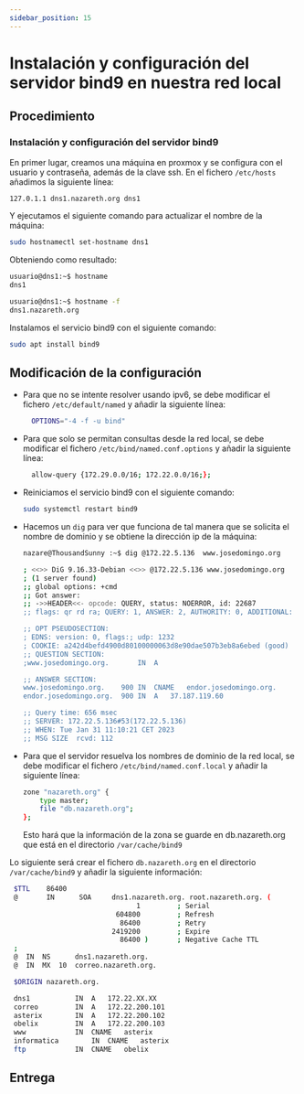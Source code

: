 ```yaml
---
sidebar_position: 15
---
```


# Instalación y configuración del servidor bind9 en nuestra red local

## Procedimiento

### Instalación y configuración del servidor bind9

En primer lugar, creamos una máquina en proxmox y se configura con el usuario y contraseña, además de la clave ssh. En el fichero `/etc/hosts` añadimos la siguiente línea:

```bash
127.0.1.1 dns1.nazareth.org dns1
```

Y ejecutamos el siguiente comando para actualizar el nombre de la máquina:

```bash
sudo hostnamectl set-hostname dns1
```

Obteniendo como resultado:

```bash
usuario@dns1:~$ hostname 
dns1

usuario@dns1:~$ hostname -f
dns1.nazareth.org
```

Instalamos el servicio bind9 con el siguiente comando:

```bash
sudo apt install bind9
```

## Modificación de la configuración 

- Para que no se intente resolver usando ipv6, se debe modificar el fichero `/etc/default/named` y añadir la siguiente línea:

    ```bash
      OPTIONS="-4 -f -u bind"
    ```

- Para que solo se permitan consultas desde la red local, se debe modificar el fichero `/etc/bind/named.conf.options` y añadir la siguiente línea:

    ```bash
      allow-query {172.29.0.0/16; 172.22.0.0/16;};
    ```

- Reiniciamos el servicio bind9 con el siguiente comando:

    ```bash
    sudo systemctl restart bind9
    ```

- Hacemos un `dig` para ver que funciona de tal manera que se solicita el nombre de dominio y se obtiene la dirección ip de la máquina:

    ```bash
    nazare@ThousandSunny :~$ dig @172.22.5.136  www.josedomingo.org

    ; <<>> DiG 9.16.33-Debian <<>> @172.22.5.136 www.josedomingo.org
    ; (1 server found)
    ;; global options: +cmd
    ;; Got answer:
    ;; ->>HEADER<<- opcode: QUERY, status: NOERROR, id: 22687
    ;; flags: qr rd ra; QUERY: 1, ANSWER: 2, AUTHORITY: 0, ADDITIONAL: 1

    ;; OPT PSEUDOSECTION:
    ; EDNS: version: 0, flags:; udp: 1232
    ; COOKIE: a242d4befd4900d80100000063d8e90dae507b3eb8a6ebed (good)
    ;; QUESTION SECTION:
    ;www.josedomingo.org.		IN	A

    ;; ANSWER SECTION:
    www.josedomingo.org.	900	IN	CNAME	endor.josedomingo.org.
    endor.josedomingo.org.	900	IN	A	37.187.119.60

    ;; Query time: 656 msec
    ;; SERVER: 172.22.5.136#53(172.22.5.136)
    ;; WHEN: Tue Jan 31 11:10:21 CET 2023
    ;; MSG SIZE  rcvd: 112

    ```

- Para que el servidor resuelva los nombres de dominio de la red local, se debe modificar el fichero `/etc/bind/named.conf.local` y añadir la siguiente línea:

    ```bash
    zone "nazareth.org" {
        type master;
        file "db.nazareth.org";
    };
    ```

    Esto hará que la información de la zona se guarde en db.nazareth.org que está en el directorio `/var/cache/bind9`

Lo siguiente será crear el fichero `db.nazareth.org` en el directorio `/var/cache/bind9` y añadir la siguiente información:

```bash
 $TTL    86400
 @       IN      SOA     dns1.nazareth.org. root.nazareth.org. (
                               1         ; Serial
                          604800         ; Refresh
                           86400         ; Retry
                         2419200         ; Expire
                           86400 )       ; Negative Cache TTL
 ;
 @	IN	NS		dns1.nazareth.org.
 @	IN	MX	10	correo.nazareth.org.

 $ORIGIN nazareth.org.

 dns1			IN	A	172.22.XX.XX
 correo			IN	A	172.22.200.101
 asterix		IN	A	172.22.200.102
 obelix			IN	A	172.22.200.103
 www			IN	CNAME	asterix
 informatica		IN	CNAME	asterix
 ftp			IN	CNAME	obelix
```


## Entrega